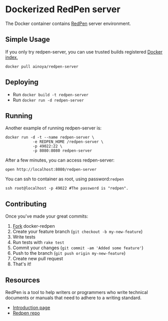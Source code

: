 # Dockerized RedPen server

The Docker container contains [RedPen][intro] server environment.

## Simple Usage

If you only try redpen-server, you can use trusted builds registered [Docker index][di],

    docker pull ainoya/redpen-server

## Deploying

* Run `docker build -t redpen-server`
* Run `docker run -d redpen-server`

## Running

Another example of running redpen-server is:

    docker run -d -t --name redpen-server \
                -e REDPEN_HOME /redpen-server \
                -p 49022:22 \
                -p 8080:8080 redpen-server

After a few minutes, you can access redpen-server:

    open http://localhost:8080/redpen-server

You can ssh to container as root, using password:`redpen`

    ssh root@localhost -p 49022 #The password is "redpen".

## Contributing

Once you've made your great commits:

1. [Fork][fk] docker-redpen
2. Create your feature branch (``git checkout -b my-new-feature``)
3. Write tests
4. Run tests with ``rake test``
5. Commit your changes (``git commit -am 'Added some feature'``)
6. Push to the branch (``git push origin my-new-feature``)
7. Create new pull request
8. That's it!


## Resources

RedPen is a tool to help writers or programmers who write technical documents or manuals that need to adhere to a writing standard.

* [Introduction page][intro]
* [Redpen repo][repo]

[fk]: http://help.github.com/forking/
[intro]: http://redpen.bigram.org/
[repo]: https://github.com/recruit-tech/redpen
[di]: https://index.docker.io/u/ainoya/redpen-server/
